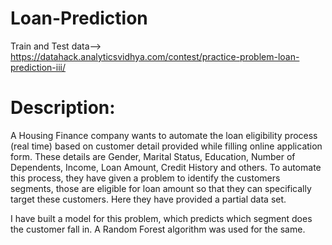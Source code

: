 # Loan-Prediction
Train and Test data--> https://datahack.analyticsvidhya.com/contest/practice-problem-loan-prediction-iii/

# Description: 
A Housing Finance company wants to automate the loan eligibility process (real time) based on customer detail provided while filling online application form. These details are Gender, Marital Status, Education, Number of Dependents, Income, Loan Amount, Credit History and others. To automate this process, they have given a problem to identify the customers segments, those are eligible for loan amount so that they can specifically target these customers. Here they have provided a partial data set.

I have built a model for this problem, which predicts which segment does the customer fall in. A Random Forest algorithm was used for the same. 
